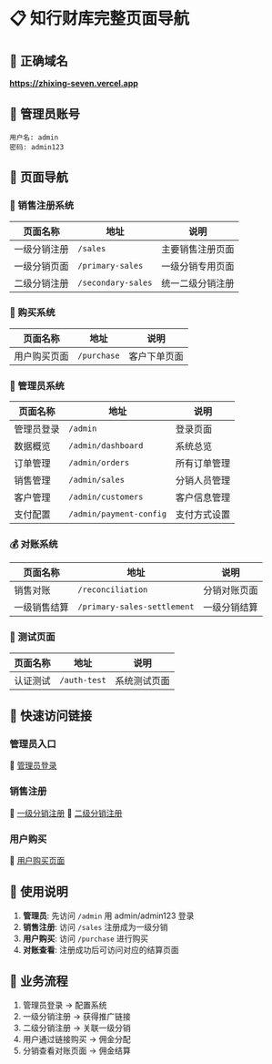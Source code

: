 # 📋 知行财库完整页面导航

## 🔗 正确域名
**https://zhixing-seven.vercel.app**

## 🔐 管理员账号
```
用户名: admin
密码: admin123
```

## 📱 页面导航

### 🏪 销售注册系统
| 页面名称 | 地址 | 说明 |
|---------|------|------|
| 一级分销注册 | `/sales` | 主要销售注册页面 |
| 一级分销页面 | `/primary-sales` | 一级分销专用页面 |
| 二级分销注册 | `/secondary-sales` | 统一二级分销注册 |

### 🛒 购买系统
| 页面名称 | 地址 | 说明 |
|---------|------|------|
| 用户购买页面 | `/purchase` | 客户下单页面 |

### 🔧 管理员系统
| 页面名称 | 地址 | 说明 |
|---------|------|------|
| 管理员登录 | `/admin` | 登录页面 |
| 数据概览 | `/admin/dashboard` | 系统总览 |
| 订单管理 | `/admin/orders` | 所有订单管理 |
| 销售管理 | `/admin/sales` | 分销人员管理 |
| 客户管理 | `/admin/customers` | 客户信息管理 |
| 支付配置 | `/admin/payment-config` | 支付方式设置 |

### 💰 对账系统
| 页面名称 | 地址 | 说明 |
|---------|------|------|
| 销售对账 | `/reconciliation` | 分销对账页面 |
| 一级销售结算 | `/primary-sales-settlement` | 一级分销结算 |

### 🧪 测试页面
| 页面名称 | 地址 | 说明 |
|---------|------|------|
| 认证测试 | `/auth-test` | 系统测试页面 |

## 🎯 快速访问链接

### 管理员入口
👑 [管理员登录](https://zhixing-seven.vercel.app/admin)

### 销售注册
🏪 [一级分销注册](https://zhixing-seven.vercel.app/sales)
🏪 [二级分销注册](https://zhixing-seven.vercel.app/secondary-sales)

### 用户购买
🛒 [用户购买页面](https://zhixing-seven.vercel.app/purchase)

## 📝 使用说明

1. **管理员**: 先访问 `/admin` 用 admin/admin123 登录
2. **销售注册**: 访问 `/sales` 注册成为一级分销
3. **用户购买**: 访问 `/purchase` 进行购买
4. **对账查看**: 注册成功后可访问对应的结算页面

## 🔄 业务流程
1. 管理员登录 → 配置系统
2. 一级分销注册 → 获得推广链接
3. 二级分销注册 → 关联一级分销
4. 用户通过链接购买 → 佣金分配
5. 分销查看对账页面 → 佣金结算
